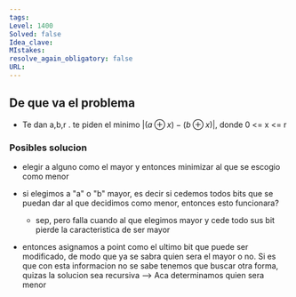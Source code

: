 ```yaml
---
tags:
Level: 1400
Solved: false 
Idea_clave: 
MIstakes: 
resolve_again_obligatory: false
URL: 
---
```


## De que va el problema

- Te dan a,b,r . te piden el minimo $|(a \oplus x) - (b \oplus x)|$, donde 0 <= x <= r 

### Posibles solucion

- elegir a alguno como el mayor y entonces minimizar al que se escogio como menor
- si elegimos a "a" o "b" mayor, es decir si cedemos todos bits que se puedan dar al que decidimos como menor, entonces esto funcionara?
    - sep, pero falla cuando al que elegimos mayor y cede todo sus bit pierde la caracteristica de ser mayor


- entonces asignamos a point como el ultimo bit que puede ser modificado, de modo que ya se sabra quien sera el mayor o no. Si es que con esta informacion no se sabe tenemos que buscar otra forma, quizas la solucion sea recursiva --> Aca determinamos quien sera menor

